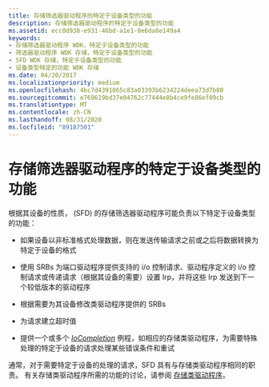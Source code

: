 ```yaml
---
title: 存储筛选器驱动程序的特定于设备类型的功能
description: 存储筛选器驱动程序的特定于设备类型的功能
ms.assetid: ecc0d938-e931-46bd-a1e1-0e6da8e149a4
keywords:
- 存储筛选器驱动程序 WDK，特定于设备类型的功能
- 筛选器驱动程序 WDK 存储，特定于设备类型的功能
- SFD WDK 存储，特定于设备类型的功能
- 设备类型特定的功能 WDK 存储
ms.date: 04/20/2017
ms.localizationpriority: medium
ms.openlocfilehash: 4bc7d4391865c83a03393b6234224deea73d7b80
ms.sourcegitcommit: e769619bd37e04762c77444e8b4ce9fe86ef09cb
ms.translationtype: MT
ms.contentlocale: zh-CN
ms.lasthandoff: 08/31/2020
ms.locfileid: "89187501"
---
```

# <a name="storage-filter-drivers-device-type-specific-functionality"></a>存储筛选器驱动程序的特定于设备类型的功能

根据其设备的性质， (SFD) 的存储筛选器驱动程序可能负责以下特定于设备类型的功能：

- 如果设备以非标准格式处理数据，则在发送传输请求之前或之后将数据转换为特定于设备的格式

- 使用 SRBs 为端口驱动程序提供支持的 i/o 控制请求、驱动程序定义的 i/o 控制请求或传递请求（根据其设备的需要）设置 Irp，并将这些 Irp 发送到下一个较低版本的驱动程序

- 根据需要为其设备修改类驱动程序提供的 SRBs

- 为请求建立超时值

- 提供一个或多个 [*IoCompletion*](/windows-hardware/drivers/ddi/wdm/nc-wdm-io_completion_routine) 例程，如相应的存储类驱动程序，为需要特殊处理的特定于设备的请求处理某些错误条件和重试

通常，对于需要特定于设备的处理的请求，SFD 具有与存储类驱动程序相同的职责。 有关存储类驱动程序所需的功能的讨论，请参阅 [存储类驱动程序](introduction-to-storage-class-drivers.md)。